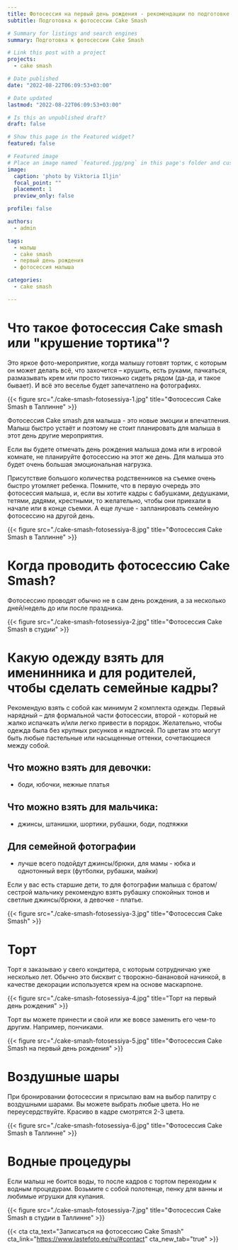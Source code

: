```yaml
---
title: Фотосессия на первый день рождения - рекомендации по подготовке
subtitle: Подготовка к фотосессии Cake Smash

# Summary for listings and search engines
summary: Подготовка к фотосессии Cake Smash

# Link this post with a project
projects: 
  - cake smash

# Date published
date: "2022-08-22T06:09:53+03:00"

# Date updated
lastmod: "2022-08-22T06:09:53+03:00"

# Is this an unpublished draft?
draft: false

# Show this page in the Featured widget?
featured: false

# Featured image
# Place an image named `featured.jpg/png` in this page's folder and customize its options here.
image:
  caption: 'photo by Viktoria Iljin'
  focal_point: ""
  placement: 1
  preview_only: false

profile: false

authors:
  - admin

tags:
  - малыш
  - cake smash
  - первый день рождения
  - фотосессия малыша

categories:
  - cake smash

---
```

# Что такое фотосессия Cake smash или "крушение тортика"? 
Это яркое фото-мероприятие, когда малышу готовят тортик, с которым он может делать всё, что захочется – крушить, есть руками, пачкаться, размазывать крем или просто тихонько сидеть рядом (да-да, и такое бывает). И всё это веселье будет запечатлено на фотографиях.

{{< figure src="./cake-smash-fotosessiya-1.jpg" title="Фотосессия Cake Smash в Таллинне" >}}

Фотосессия Cake smash для малыша - это новые эмоции и впечатления. Малыш быстро устаёт и поэтому не стоит планировать для малыша в этот день другие мероприятия. 

Если вы будете отмечать день рождения малыша дома или в игровой комнате, не планируйте фотосессию на этот же день. Для малыша это будет очень большая эмоциональная нагрузка.

Присутствие большого количества родственников на съемке очень быстро утомляет ребенка. Помните, что в первую очередь это фотосессия малыша, и, если вы хотите кадры с бабушками, дедушками, тетями, дядями, крестными, то желательно, чтобы они приехали в начале или в конце съемки. А еще лучше - запланировать семейную фотосессию на другой день. 

{{< figure src="./cake-smash-fotosessiya-8.jpg" title="Фотосессия Cake Smash в Таллинне" >}}

# Когда проводить фотосессию Cake Smash? 
Фотосессию проводят обычно не в сам день рождения, а за несколько дней/недель до или после праздника. 

{{< figure src="./cake-smash-fotosessiya-2.jpg" title="Фотосессия Cake Smash в студии" >}}

# Какую одежду взять для именинника и для родителей, чтобы сделать семейные кадры?
Рекомендую взять с собой как минимум 2 комплекта одежды. Первый нарядный – для формальной части фотосессии, второй - который не жалко испачкать и/или легко привести в порядок. Желательно, чтобы одежда была без крупных рисунков и надписей. По цветам это могут быть любые пастельные или насыщенные оттенки, сочетающиеся между собой. 
## Что можно взять для девочки:
- боди, юбочки, нежные платья 
## Что можно взять для мальчика:
- джинсы, штанишки, шортики, рубашки, боди, подтяжки
## Для семейной фотографии 
- лучше всего подойдут джинсы/брюки, для мамы - юбка и однотонный верх (футболки, рубашки, майки)

Если у вас есть старшие дети, то для фотографии малыша с братом/сестрой мальчику рекомендую взять рубашку спокойных тонов и светлые джинсы/брюки, а девочке - платье.

{{< figure src="./cake-smash-fotosessiya-3.jpg" title="Фотосессия Cake Smash" >}}

# Торт
Торт я заказываю у свего кондитера, с которым сотрудничаю уже несколько лет. Обычно это бисквит с творожно-банановой начинкой, в качестве декорации используется крем на основе маскарпоне.

{{< figure src="./cake-smash-fotosessiya-4.jpg" title="Торт на первый день рождения" >}}

Торт вы можете принести и свой или же вовсе заменить его чем-то другим. Например, пончиками.  

{{< figure src="./cake-smash-fotosessiya-5.jpg" title="Фотосессия Cake Smash на первый день рождения" >}}

# Воздушные шары
При бронировании фотосессии я присылаю вам на выбор палитру с воздушными шарами. Вы можете выбрать любые цвета. Но не переусердствуйте. Красиво в кадре смотрятся 2-3 цвета. 

{{< figure src="./cake-smash-fotosessiya-6.jpg" title="Фотосессия Cake Smash в Таллинне" >}}

# Водные процедуры

Если малыш не боится воды, то после кадров с тортом переходим к водным процедурам. Возьмите с собой полотенце, пенку для ванны и любимые игрушки для купания.

{{< figure src="./cake-smash-fotosessiya-7.jpg" title="Фотосессия Cake Smash в студии в Таллинне" >}}

{{< cta cta_text="Записаться на фотосессию Cake Smash" cta_link="https://www.lastefoto.ee/ru/#contact" cta_new_tab="true" >}}